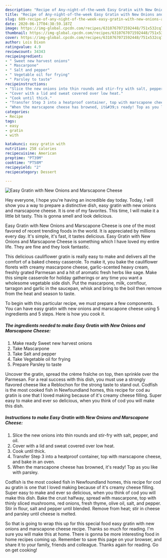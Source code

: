```yaml
---
description: "Recipe of Any-night-of-the-week Easy Gratin with New Onions and Marscapone Cheese"
title: "Recipe of Any-night-of-the-week Easy Gratin with New Onions and Marscapone Cheese"
slug: 609-recipe-of-any-night-of-the-week-easy-gratin-with-new-onions-and-marscapone-cheese
date: 2020-06-17T04:38:59.187Z
image: https://img-global.cpcdn.com/recipes/6310767071592448/751x532cq70/easy-gratin-with-new-onions-and-marscapone-cheese-recipe-main-photo.jpg
thumbnail: https://img-global.cpcdn.com/recipes/6310767071592448/751x532cq70/easy-gratin-with-new-onions-and-marscapone-cheese-recipe-main-photo.jpg
cover: https://img-global.cpcdn.com/recipes/6310767071592448/751x532cq70/easy-gratin-with-new-onions-and-marscapone-cheese-recipe-main-photo.jpg
author: Lois Dixon
ratingvalue: 4.9
reviewcount: 34343
recipeingredient:
- " Sweet new harvest onions"
- " Mascarpone"
- " Salt and pepper"
- " Vegetable oil for frying"
- " Parsley to taste"
recipeinstructions:
- "Slice the new onions into thin rounds and stir-fry with salt, pepper, and oil."
- "Cover with a lid and sweat covered over low heat."
- "Cook until thick."
- "Transfer Step 3 into a heatproof container, top with marscapone cheese, and bake in an oven."
- "When the marscapone cheese has browned, it&#39;s ready! Top as you like with parsley."
categories:
- Recipe
tags:
- easy
- gratin
- with

katakunci: easy gratin with 
nutrition: 258 calories
recipecuisine: American
preptime: "PT39M"
cooktime: "PT58M"
recipeyield: "2"
recipecategory: Dessert

---
```



![Easy Gratin with New Onions and Marscapone Cheese](https://img-global.cpcdn.com/recipes/6310767071592448/751x532cq70/easy-gratin-with-new-onions-and-marscapone-cheese-recipe-main-photo.jpg)

Hey everyone, I hope you're having an incredible day today. Today, I will show you a way to prepare a distinctive dish, easy gratin with new onions and marscapone cheese. It is one of my favorites. This time, I will make it a little bit tasty. This is gonna smell and look delicious.

Easy Gratin with New Onions and Marscapone Cheese is one of the most favored of recent trending foods in the world. It is appreciated by millions every day. It's simple, it's fast, it tastes delicious. Easy Gratin with New Onions and Marscapone Cheese is something which I have loved my entire life. They are fine and they look fantastic.

This delicious cauliflower gratin is really easy to make and delivers all the comfort of a baked cheesy casserole. To make it, you bake the cauliflower florets with creamy mascarpone cheese, garlic-scented heavy cream, freshly grated Parmesan and a hit of aromatic fresh herbs like sage. Make this simple casserole for holiday gatherings or any time you want a wholesome vegetable side dish. Put the mascarpone, milk, cornflour, tarragon and garlic in the saucepan, whisk and bring to the boil then remove from the heat and season to taste.


To begin with this particular recipe, we must prepare a few components. You can have easy gratin with new onions and marscapone cheese using 5 ingredients and 5 steps. Here is how you cook it.

<!--inarticleads1-->

##### The ingredients needed to make Easy Gratin with New Onions and Marscapone Cheese:

1. Make ready  Sweet new harvest onions
1. Take  Mascarpone
1. Take  Salt and pepper
1. Take  Vegetable oil for frying
1. Prepare  Parsley to taste


Uncover the gratin, spread the crème fraîche on top, then sprinkle over the Parmesan. For a real success with this dish, you must use a strongly flavored cheese like a Reblochon for the strong taste to stand out. Codfish is the most cooked fish in Newfoundland homes, this recipe for cod au gratin is one that I loved making because of it&#39;s creamy cheese filling. Super easy to make and ever so delicious, when you think of cod you will make this dish. 

<!--inarticleads2-->

##### Instructions to make Easy Gratin with New Onions and Marscapone Cheese:

1. Slice the new onions into thin rounds and stir-fry with salt, pepper, and oil.
1. Cover with a lid and sweat covered over low heat.
1. Cook until thick.
1. Transfer Step 3 into a heatproof container, top with marscapone cheese, and bake in an oven.
1. When the marscapone cheese has browned, it&#39;s ready! Top as you like with parsley.


Codfish is the most cooked fish in Newfoundland homes, this recipe for cod au gratin is one that I loved making because of it&#39;s creamy cheese filling. Super easy to make and ever so delicious, when you think of cod you will make this dish. Bake the crust halfway, spread with mascarpone, top with thinly sliced mushrooms, red onions, fresh thyme, olive oil, salt, and pepper. Stir in flour, salt and pepper until blended. Remove from heat; stir in cheese and parsley until cheese is melted. 

So that is going to wrap this up for this special food easy gratin with new onions and marscapone cheese recipe. Thanks so much for reading. I'm sure you will make this at home. There is gonna be more interesting food in home recipes coming up. Remember to save this page on your browser, and share it to your family, friends and colleague. Thanks again for reading. Go on get cooking!
